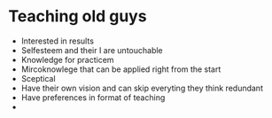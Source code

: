 # Teaching old guys

* Interested in results
* Selfesteem and their I are untouchable
* Knowledge for practicem
* Mircoknowlege that can be applied right from the start
* Sceptical
* Have their own vision and can skip everyting they think redundant
* Have preferences in format of teaching
* 
